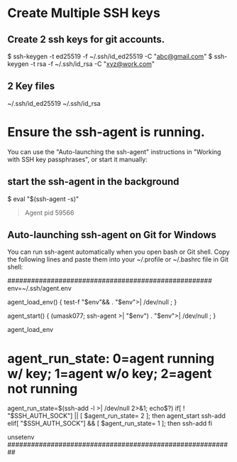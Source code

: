 # Create Multiple SSH keys 

## Create 2 ssh keys for git accounts. 
$ ssh-keygen -t ed25519 -f ~/.ssh/id_ed25519 -C "abc@gmail.com"
$ ssh-keygen -t rsa -f ~/.ssh/id_rsa -C "xyz@work.com"

## 2 Key files 
~/.ssh/id_ed25519 
~/.ssh/id_rsa   

# Ensure the ssh-agent is running. 
You can use the "Auto-launching the ssh-agent" instructions in "Working with SSH key passphrases", or start it manually:

## start the ssh-agent in the background
$ eval "$(ssh-agent -s)"
> Agent pid 59566

## Auto-launching ssh-agent on Git for Windows
You can run ssh-agent automatically when you open bash or Git shell. Copy the following lines and paste them into your ~/.profile or ~/.bashrc file in Git shell:

####################################################
env=~/.ssh/agent.env

agent_load_env() { test-f "$env"&& . "$env">| /dev/null ; }

agent_start() {
    (umask077; ssh-agent >| "$env")
    . "$env">| /dev/null ; }

agent_load_env

# agent_run_state: 0=agent running w/ key; 1=agent w/o key; 2=agent not running
agent_run_state=$(ssh-add -l >| /dev/null 2>&1; echo$?)
if[ ! "$SSH_AUTH_SOCK"] || [ $agent_run_state= 2 ]; then
    agent_start
    ssh-add
elif[ "$SSH_AUTH_SOCK"] && [ $agent_run_state= 1 ]; then
    ssh-add
fi

unsetenv
##########################################################

